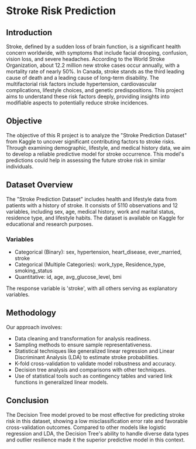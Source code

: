 # Stroke Risk Prediction

## Introduction

Stroke, defined by a sudden loss of brain function, is a significant health concern worldwide, with symptoms that include facial drooping, confusion, vision loss, and severe headaches. According to the World Stroke Organization, about 12.2 million new stroke cases occur annually, with a mortality rate of nearly 50%. In Canada, stroke stands as the third leading cause of death and a leading cause of long-term disability. The multifactorial risk factors include hypertension, cardiovascular complications, lifestyle choices, and genetic predispositions. This project aims to understand these risk factors deeply, providing insights into modifiable aspects to potentially reduce stroke incidences.

## Objective

The objective of this R project is to analyze the "Stroke Prediction Dataset" from Kaggle to uncover significant contributing factors to stroke risks. Through examining demographic, lifestyle, and medical history data, we aim to develop a reliable predictive model for stroke occurrence. This model's predictions could help in assessing the future stroke risk in similar individuals.

## Dataset Overview

The "Stroke Prediction Dataset" includes health and lifestyle data from patients with a history of stroke. It consists of 5110 observations and 12 variables, including sex, age, medical history, work and marital status, residence type, and lifestyle habits. The dataset is available on Kaggle for educational and research purposes.

### Variables

- Categorical (Binary): sex, hypertension, heart_disease, ever_married, stroke
- Categorical (Multiple Categories): work_type, Residence_type, smoking_status
- Quantitative: id, age, avg_glucose_level, bmi

The response variable is 'stroke', with all others serving as explanatory variables.

## Methodology

Our approach involves:

- Data cleaning and transformation for analysis readiness.
- Sampling methods to ensure sample representativeness.
- Statistical techniques like generalized linear regression and Linear Discriminant Analysis (LDA) to estimate stroke probabilities.
- K-fold cross-validation to validate model robustness and accuracy.
- Decision tree analysis and comparisons with other techniques.
- Use of statistical tools such as contingency tables and varied link functions in generalized linear models.

## Conclusion

The Decision Tree model proved to be most effective for predicting stroke risk in this dataset, showing a low misclassification error rate and favorable cross-validation outcomes. Compared to other models like logistic regression and LDA, the Decision Tree's ability to handle diverse data types and outlier resilience made it the superior predictive model in this context.


